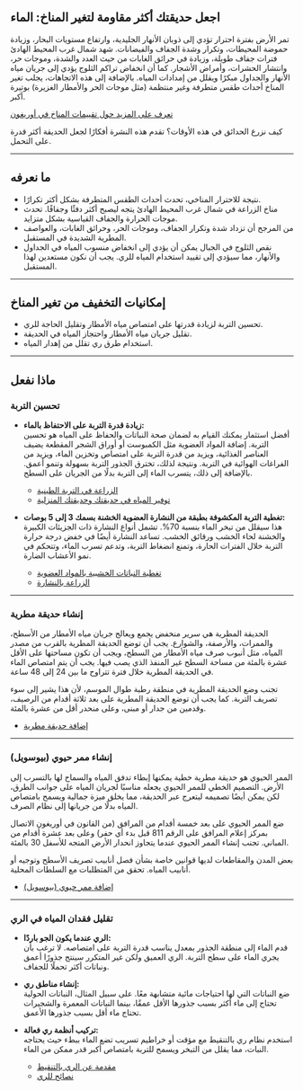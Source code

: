 ## اجعل حديقتك أكثر مقاومة لتغير المناخ: الماء

تمر الأرض بفترة احترار تؤدي إلى ذوبان الأنهار الجليدية، وارتفاع مستويات البحار، وزيادة حموضة المحيطات، وتكرار وشدة الجفاف والفيضانات. شهد شمال غرب المحيط الهادئ فترات جفاف طويلة، وزيادة في حرائق الغابات من حيث العدد والشدة، وموجات حر، وانتشار الحشرات، وأمراض الأشجار. كما أن انخفاض تراكم الثلوج يؤدي إلى جريان مياه الأنهار والجداول مبكرًا ويقلل من إمدادات المياه. بالإضافة إلى هذه الاتجاهات، يجلب تغير المناخ أحداث طقس متطرفة وغير منتظمة (مثل موجات الحر والأمطار الغزيرة) بوتيرة أكبر.

[تعرف على المزيد حول تقييمات المناخ في أوريغون](https://blogs.oregonstate.edu/occri/oregon-climate-assessments/)

كيف نزرع الحدائق في هذه الأوقات؟ تقدم هذه النشرة أفكارًا لجعل الحديقة أكثر قدرة على التحمل.

---

## ما نعرفه

- نتيجة للاحترار المناخي، تحدث أحداث الطقس المتطرفة بشكل أكثر تكرارًا.
- مناخ الزراعة في شمال غرب المحيط الهادئ يتجه ليصبح أكثر دفئًا وجفافًا. تحدث موجات الحرارة والجفاف القياسية بشكل متزايد.
- من المرجح أن تزداد شدة وتكرار الجفاف، وموجات الحر، وحرائق الغابات، والعواصف المطرية الشديدة في المستقبل.
- نقص الثلوج في الجبال يمكن أن يؤدي إلى انخفاض منسوب المياه في الجداول والأنهار، مما سيؤدي إلى تقييد استخدام المياه للري. يجب أن نكون مستعدين لهذا المستقبل.

---

## إمكانيات التخفيف من تغير المناخ

- تحسين التربة لزيادة قدرتها على امتصاص مياه الأمطار وتقليل الحاجة للري.
- تقليل جريان مياه الأمطار واحتجاز المياه في الحديقة.
- استخدام طرق ري تقلل من إهدار المياه.

---

## ماذا نفعل

### تحسين التربة

- **زيادة قدرة التربة على الاحتفاظ بالماء:**  
  أفضل استثمار يمكنك القيام به لضمان صحة النباتات والحفاظ على المياه هو تحسين التربة. إضافة المواد العضوية مثل الكمبوست أو أوراق الشجر المقطعة يضيف العناصر الغذائية، ويزيد من قدرة التربة على امتصاص وتخزين الماء، ويزيد من الفراغات الهوائية في التربة. ونتيجة لذلك، تخترق الجذور التربة بسهولة وتنمو أعمق. بالإضافة إلى ذلك، يتسرب الماء إلى التربة بدلًا من الجريان على السطح.

  - [الزراعة في التربة الطينية](https://cmastergardeners.files.wordpress.com/2022/02/gardening-in-clay-soil.pdf)
  - [توفير المياه في حديقتك وحديقتك المنزلية](https://catalog.extension.oregonstate.edu/sites/catalog/files/project/pdf/em9125.pdf)

- **تغطية التربة المكشوفة بطبقة من النشارة العضوية الخشنة بسمك 3 إلى 5 بوصات:**  
  هذا سيقلل من تبخر الماء بنسبة 70%. تشمل أنواع النشارة ذات الجزيئات الكبيرة والخشنة لحاء الخشب ورقائق الخشب. تساعد النشارة أيضًا في خفض درجة حرارة التربة خلال الفترات الحارة، وتمنع انضغاط التربة، وتدعم تسرب الماء، وتتحكم في نمو الأعشاب الضارة.

  - [تغطية النباتات الخشبية بالمواد العضوية](https://catalog.extension.oregonstate.edu/sites/catalog/files/project/pdf/ec1629.pdf)
  - [الزراعة بالنشارة](https://cmastergardeners.files.wordpress.com/2022/02/gardening-with-mulch.pdf)

---

### إنشاء حديقة مطرية

الحديقة المطرية هي سرير منخفض يجمع ويعالج جريان مياه الأمطار من الأسطح، والممرات، والأرصفة، والشوارع. يجب أن توضع الحديقة المطرية بالقرب من مصدر المياه، مثل أنبوب صرف مياه الأمطار من السطح، ويجب أن تكون مساحتها على الأقل عشرة بالمئة من مساحة السطح غير المنفذ الذي يصب فيها. يجب أن يتم امتصاص الماء في الحديقة المطرية خلال فترة تتراوح ما بين 24 إلى 48 ساعة.

تجنب وضع الحديقة المطرية في منطقة رطبة طوال الموسم، لأن هذا يشير إلى سوء تصريف التربة. كما يجب أن توضع الحديقة المطرية على بعد ثلاثة أقدام من الرصيف، وقدمين من جدار أو مبنى، وعلى منحدر أقل من عشرة بالمئة.

- [إضافة حديقة مطرية](https://cmastergardeners.files.wordpress.com/2023/04/adding-a-rain-garden.pdf)

---

### إنشاء ممر حيوي (بيوسويل)

الممر الحيوي هو حديقة مطرية خطية يمكنها إبطاء تدفق المياه والسماح لها بالتسرب إلى الأرض. التصميم الخطي للممر الحيوي يجعله مناسبًا لجريان المياه على جوانب الطرق، لكن يمكن أيضًا تصميمه ليتعرج عبر الحديقة، مما يخلق ميزة جمالية ويسمح بامتصاص المياه بدلًا من جريانها إلى نظام الصرف.

ضع الممر الحيوي على بعد خمسة أقدام من المرافق (من القانون في أوريغون الاتصال بمركز إعلام المرافق على الرقم 811 قبل بدء أي حفر) وعلى بعد عشرة أقدام من المباني. تجنب إنشاء الممر الحيوي عندما يتجاوز انحدار الأرض المتجه للأسفل 30 بالمئة.

بعض المدن والمقاطعات لديها قوانين خاصة بشأن فصل أنابيب تصريف الأسطح وتوجيه أو أنابيب المياه. تحقق من المتطلبات مع السلطات المحلية.

- [إضافة ممر حيوي (بيوسويل)](https://cmastergardeners.files.wordpress.com/2023/04/adding-a-bioswale.pdf)

---

### تقليل فقدان المياه في الري

- **الري عندما يكون الجو باردًا:**  
  قدم الماء إلى منطقة الجذور بمعدل يناسب قدرة التربة على امتصاصه. لا ترغب بأن يجري الماء على سطح التربة. الري العميق ولكن غير المتكرر سينتج جذورًا أعمق ونباتات أكثر تحملًا للجفاف.

- **إنشاء مناطق ري:**  
  ضع النباتات التي لها احتياجات مائية متشابهة معًا. على سبيل المثال، النباتات الحولية تحتاج إلى ماء أكثر بسبب جذورها الأقل عمقًا، بينما النباتات المعمرة والشجيرات تحتاج ماء أقل بسبب جذورها الأعمق.

- **تركيب أنظمة ري فعالة:**  
  استخدم نظام ري بالتنقيط مع مؤقت أو خراطيم تسريب تضع الماء ببطء حيث يحتاجه النبات، مما يقلل من التبخر ويسمح للتربة بامتصاص أكبر قدر ممكن من الماء.

  - [مقدمة عن الري بالتنقيط](https://extension.oregonstate.edu/catalog/pub/em8782-s)
  - [نصائح للري](https://cmastergardeners.files.wordpress.com/2022/02/watering-tips.pdf)
